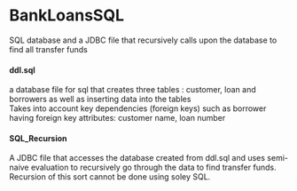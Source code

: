 # BankLoansSQL
SQL database and a JDBC file that recursively calls upon the database to find all transfer funds
#### ddl.sql
a database file for sql that creates three tables : customer, loan and borrowers as well as inserting data into the tables<br />
Takes into account key dependencies (foreign keys) such as borrower having foreign key attributes: customer name, loan number<br />
#### SQL_Recursion
A JDBC file that accesses the database created from ddl.sql and uses semi-naive evaluation to recursively go through the data to find transfer funds. Recursion of this sort cannot be done using soley SQL.
